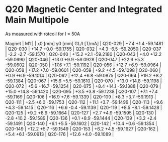 Q20 Magnetic Center and Integrated Main Multipole
=================================================

As measured with rotcoil for I =  50A

Magnet  |             M1               |
        | x0 [mm]  y0 [mm] GL/I [T/mA] |
Q20-029 |    +7.4     +1.4   -59.1481  |
Q20-030 |   +14.7     +0.0   -59.1755  |
Q20-032 |    +4.3     -6.5   -59.2050  |
Q20-037 |    -2.2     -2.7   -59.1570  |
Q20-040 |   +15.2     +2.1   -59.2180  |
Q20-043 |    +4.0    +12.2   -59.0690  |
Q20-046 |   +13.0     +9.9   -59.0928  |
Q20-047 |   +22.6     +5.3   -59.0602  |
Q20-050 |   +17.6     +7.1   -59.1192  |
Q20-056 |   +12.7     +6.9   -59.0964  |
Q20-058 |   +17.2     +7.0   -59.0601  |
Q20-059 |    +9.2     +4.5   -59.1098  |
Q20-060 |    +0.9     +6.9   -59.1014  |
Q20-062 |   +12.4     +6.8   -59.0875  |
Q20-064 |   +19.2     +8.2   -59.1384  |
Q20-067 |   +15.6     +5.5   -59.1610  |
Q20-070 |   +13.0    +14.8   -59.1198  |
Q20-072 |    +5.6    +16.7   -59.1254  |
Q20-075 |    +8.4    +14.1   -59.1388  |
Q20-079 |   +15.0    +14.8   -59.1420  |
Q20-095 |    +3.5     +3.8   -59.1238  |
Q20-107 |    +7.1     +7.4   -59.1169  |
Q20-108 |   +16.9     +7.6   -59.1339  |
Q20-109 |    +8.3     +3.7   -59.1913  |
Q20-111 |    +2.5     +6.0   -59.1753  |
Q20-112 |   +11.1     +3.7   -59.1496  |
Q20-113 |    +9.6     +4.3   -59.1415  |
Q20-116 |    +6.6     -0.4   -59.1139  |
Q20-119 |    +8.5     +8.1   -59.1428  |
Q20-125 |    +9.2     +8.9   -59.1664  |
Q20-127 |    +2.7     +4.9   -59.1595  |
Q20-130 |    -2.8    +10.2   -59.1589  |
Q20-136 |    +0.1     +8.9   -59.1444  |
Q20-139 |    +3.2     +2.4   -59.1491  |
Q20-140 |    +6.1     +5.5   -59.1602  |
Q20-142 |   +10.4     +0.6   -59.1354  |
Q20-149 |   +12.2     +5.7   -59.1549  |
Q20-153 |    +6.2     +4.5   -59.1627  |
Q20-162 |    +5.4     +6.1   -59.0913  |
Q20-176 |   +12.6     +4.0   -59.1089  |
